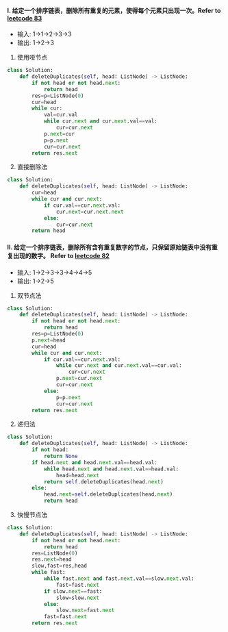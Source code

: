 ####  I. 给定一个排序链表，删除所有重复的元素，使得每个元素只出现一次。Refer to [leetcode 83](https://leetcode-cn.com/problems/remove-duplicates-from-sorted-list/)
* 输入: 1->1->2->3->3
* 输出: 1->2->3

1. 使用哑节点
```python
class Solution:
    def deleteDuplicates(self, head: ListNode) -> ListNode:
        if not head or not head.next:
            return head
        res=p=ListNode(0)
        cur=head
        while cur:
            val=cur.val
            while cur.next and cur.next.val==val:
                cur=cur.next
            p.next=cur
            p=p.next
            cur=cur.next
        return res.next
```
2. 直接删除法
```python
class Solution:
    def deleteDuplicates(self, head: ListNode) -> ListNode:
        cur=head
        while cur and cur.next:
            if cur.val==cur.next.val:
                cur.next=cur.next.next
            else:
                cur=cur.next
        return head
```

#### II. 给定一个排序链表，删除所有含有重复数字的节点，只保留原始链表中没有重复出现的数字。 Refer to [leetcode 82](https://leetcode-cn.com/problems/remove-duplicates-from-sorted-list-ii/)
* 输入: 1->2->3->3->4->4->5
* 输出: 1->2->5

1. 双节点法
```python
class Solution:
    def deleteDuplicates(self, head: ListNode) -> ListNode:
        if not head or not head.next:
            return head
        res=p=ListNode(0)
        p.next=head
        cur=head
        while cur and cur.next:
            if cur.val==cur.next.val:
                while cur.next and cur.next.val==cur.val:
                    cur=cur.next
                p.next=cur.next
                cur=cur.next
            else:
                p=p.next
                cur=cur.next
        return res.next
```
2. 递归法
```python
class Solution:
    def deleteDuplicates(self, head: ListNode) -> ListNode:
        if not head:
            return None
        if head.next and head.next.val==head.val:
            while head.next and head.next.val==head.val:
                head=head.next
            return self.deleteDuplicates(head.next)
        else:
            head.next=self.deleteDuplicates(head.next)
            return head
```

3. 快慢节点法
```python
class Solution:
    def deleteDuplicates(self, head: ListNode) -> ListNode:
        if not head or not head.next:
            return head
        res=ListNode(0)
        res.next=head
        slow,fast=res,head
        while fast:
            while fast.next and fast.next.val==slow.next.val:
                fast=fast.next
            if slow.next==fast:
                slow=slow.next
            else:
                slow.next=fast.next
            fast=fast.next
        return res.next 
```
